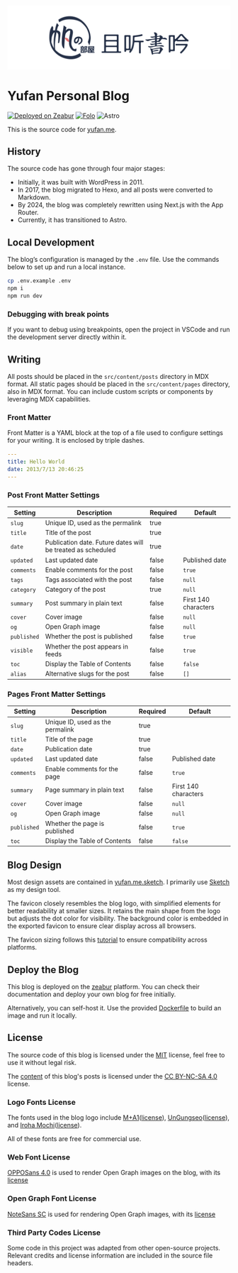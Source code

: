 <!-- markdownlint-disable MD001 MD033 MD041 -->
<picture>
  <source media="(prefers-color-scheme: dark)" srcset="public/images/blog-poster-dark.png">
  <img alt="Yufan Blog Logo" src="public/images/blog-poster.png">
</picture>

# Yufan Personal Blog

[![Deployed on Zeabur](https://img.shields.io/badge/Host-zeabur-blue)](https://zeabur.com/referral?referralCode=syhily&utm_source=syhily) [![Folo](https://badge.folo.is/feed/54772566650461214?color=FF5C00&labelColor=black&style=flat-square)](https://app.folo.is/share/feeds/54772566650461214) ![Astro](https://astro.badg.es/v2/built-with-astro/tiny.svg)

This is the source code for [yufan.me](https://yufan.me).

## History

The source code has gone through four major stages:

- Initially, it was built with WordPress in 2011.
- In 2017, the blog migrated to Hexo, and all posts were converted to Markdown.
- By 2024, the blog was completely rewritten using Next.js with the App Router.
- Currently, it has transitioned to Astro.

## Local Development

The blog’s configuration is managed by the `.env` file.
Use the commands below to set up and run a local instance.

```bash
cp .env.example .env
npm i
npm run dev
```

### Debugging with break points

If you want to debug using breakpoints, open the project in VSCode and run the development server directly within it.

## Writing

All posts should be placed in the `src/content/posts` directory in MDX format.
All static pages should be placed in the `src/content/pages` directory, also in MDX format.
You can include custom scripts or components by leveraging MDX capabilities.

### Front Matter

Front Matter is a YAML block at the top of a file used to configure settings for your writing.
It is enclosed by triple dashes.

```yaml
---
title: Hello World
date: 2013/7/13 20:46:25
---
```

### Post Front Matter Settings

| Setting     | Description                                                 | Required | Default              |
| ----------- | ----------------------------------------------------------- | -------- | -------------------- |
| `slug`      | Unique ID, used as the permalink                            | true     |                      |
| `title`     | Title of the post                                           | true     |                      |
| `date`      | Publication date. Future dates will be treated as scheduled | true     |                      |
| `updated`   | Last updated date                                           | false    | Published date       |
| `comments`  | Enable comments for the post                                | false    | `true`               |
| `tags`      | Tags associated with the post                               | false    | `null`               |
| `category`  | Category of the post                                        | true     | `null`               |
| `summary`   | Post summary in plain text                                  | false    | First 140 characters |
| `cover`     | Cover image                                                 | false    | `null`               |
| `og`        | Open Graph image                                            | false    | `null`               |
| `published` | Whether the post is published                               | false    | `true`               |
| `visible`   | Whether the post appears in feeds                           | false    | `true`               |
| `toc`       | Display the Table of Contents                               | false    | `false`              |
| `alias`     | Alternative slugs for the post                              | false    | `[]`                 |

### Pages Front Matter Settings

| Setting     | Description                      | Required | Default              |
| ----------- | -------------------------------- | -------- | -------------------- |
| `slug`      | Unique ID, used as the permalink | true     |                      |
| `title`     | Title of the page                | true     |                      |
| `date`      | Publication date                 | true     |                      |
| `updated`   | Last updated date                | false    | Published date       |
| `comments`  | Enable comments for the page     | false    | `true`               |
| `summary`   | Page summary in plain text       | false    | First 140 characters |
| `cover`     | Cover image                      | false    | `null`               |
| `og`        | Open Graph image                 | false    | `null`               |
| `published` | Whether the page is published    | false    | `true`               |
| `toc`       | Display the Table of Contents    | false    | `false`              |

## Blog Design

Most design assets are contained in [yufan.me.sketch](docs/yufan.me.sketch).
I primarily use [Sketch](https://www.sketch.com) as my design tool.

The favicon closely resembles the blog logo, with simplified elements for better readability at smaller sizes.
It retains the main shape from the logo but adjusts the dot color for visibility.
The background color is embedded in the exported favicon to ensure clear display across all browsers.

The favicon sizing follows this
[tutorial](https://evilmartians.com/chronicles/how-to-favicon-in-2021-six-files-that-fit-most-needs)
to ensure compatibility across platforms.

## Deploy the Blog

This blog is deployed on the [zeabur](https://zeabur.com) platform.
You can check their documentation and deploy your own blog for free initially.

Alternatively, you can self-host it.
Use the provided [Dockerfile](./Dockerfile) to build an image and run it locally.

## License

The source code of this blog is licensed under the [MIT](LICENSE) license, feel free to use it without legal risk.

The [content](src/content) of this blog's posts is licensed under the
[CC BY-NC-SA 4.0](src/content/LICENSE) license.

### Logo Fonts License

The fonts used in the blog logo include [M+A1](https://booth.pm/ja/items/2347968)([license](licenses/LICENSE.m-plus.txt)),
[UnGungseo](https://kldp.net/unfonts)([license](licenses/LICENSE.un-fonts.txt)),
and [Iroha Mochi](https://modi.jpn.org/font_iroha-mochi.php)([license](licenses/LICENSE.iroha-mochi.txt)).

All of these fonts are free for commercial use.

### Web Font License

[OPPOSans 4.0](https://open.oppomobile.com/new/developmentDoc/info?id=13223)
is used to render Open Graph images on the blog, with its [license](licenses/LICENSE.opposans.txt)

### Open Graph Font License

[NoteSans SC](https://fonts.google.com/noto/specimen/Noto+Sans+SC)
is used for rendering Open Graph images, with its [license](licenses/LICENSE.notosans.txt)

### Third Party Codes License

Some code in this project was adapted from other open-source projects.
Relevant credits and license information are included in the source file headers.
